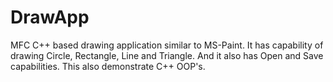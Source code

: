 # DrawApp
MFC C++ based drawing application similar to MS-Paint. It has capability of drawing Circle, Rectangle, Line and Triangle. And it also has Open and Save capabilities.
This also demonstrate C++ OOP's.
